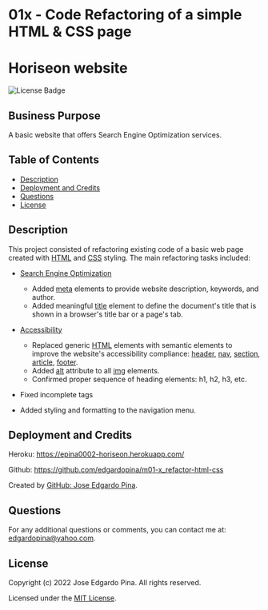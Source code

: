 # 01x - Code Refactoring of a simple HTML & CSS page
#      Horiseon website

![License Badge](./assets/images/MIT_badge.svg)


## Business Purpose

A basic website that offers Search Engine Optimization services.


## Table of Contents

-  [Description](#description)
-  [Deployment and Credits](#deployment-and-credits)
-  [Questions](#questions)
-  [License](#license)

## Description

This project consisted of refactoring existing code of a basic web page created with [HTML](https://developer.mozilla.org/en-US/docs/Web/HTML) and [CSS](https://developer.mozilla.org/en-US/docs/Web/CSS) styling. The main refactoring tasks included:

- [Search Engine Optimization](https://en.wikipedia.org/wiki/Search_engine_optimization)

   - Added [meta](https://developer.mozilla.org/en-US/docs/Web/HTML/Element/meta/name) elements to provide website description, keywords, and author.
   - Added meaningful [title](https://developer.mozilla.org/en-US/docs/Web/HTML/Element/title) element to define the document's title that is shown in a browser's title bar or a page's tab.

- [Accessibility](https://www.w3.org/WAI/standards-guidelines/wcag/)

   - Replaced generic [HTML](https://developer.mozilla.org/en-US/docs/Web/HTML) elements with semantic elements to improve the website's accessibility compliance: [header](https://developer.mozilla.org/en-US/docs/Web/HTML/Element/header), [nav](https://developer.mozilla.org/en-US/docs/Web/HTML/Element/nav), [section](https://developer.mozilla.org/en-US/docs/Web/HTML/Element/section), [article](https://developer.mozilla.org/en-US/docs/Web/HTML/Element/article), [footer](https://developer.mozilla.org/en-US/docs/Web/HTML/Element/footer).
   - Added [alt](https://developer.mozilla.org/en-US/docs/Web/HTML/Element/img) attribute to all [img](https://developer.mozilla.org/en-US/docs/Web/HTML/Element/img) elements.
   - Confirmed proper sequence of heading elements: h1, h2, h3, etc.
- Fixed incomplete tags
- Added styling and formatting to the navigation menu. 

## Deployment and Credits

Heroku: https://epina0002-horiseon.herokuapp.com/

Github: https://github.com/edgardopina/m01-x_refactor-html-css

Created by [GitHub: Jose Edgardo Pina](https://github.com/edgardopina).


## Questions

For any additional questions or comments, you can contact me at: <edgardopina@yahoo.com>.


## License

Copyright (c) 2022 Jose Edgardo Pina. All rights reserved.

Licensed under the [MIT License](https://choosealicense.com/licenses/mit).